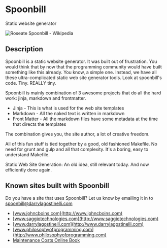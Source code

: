 # Spoonbill

Static website generator

![Roseate Spoonbill - Wikipedia](https://upload.wikimedia.org/wikipedia/commons/a/a5/Roseate_spoonbill_%28Ajaia_ajaja%29.JPG)

## Description

Spoonbill is a static website generator.  It was built out of frustration.  You would think that by now that the programming community would have built something like this already.  You know, a simple one.  Instead, we have all these ultra-complicated static web site generator tools.  Look at spoonbill's code.  Tiny.  REALLY tiny.  

Spoonbill is mainly combination of 3 awesome projects that do all the hard work: jinja, markdown and frontmatter. 

- Jinja - This is what is used for the web site templates
- Markdown - All the naked text is written in markdown
- Front Matter - All the markdown files have some metadata at the time that directs the templates

The combination gives you, the site author, a lot of creative freedom. 

All of this fun stuff is tied together by a good, old fashioned Makefile.  No need for grunt and gulp and all that complexity. It's a boring, easy to understand Makefile.

Static Web Site Generation: An old idea, still relevant today.  And now efficiently done again.

## Known sites built with Spoonbill

Do you have a site that uses Spoonbill?  Let us know by emailing it in to spoonbill@darrylagostinelli.com

- [www.johncboins.com](http://www.johncboins.com)
- [www.saggiotechnologies.com](http://www.saggiotechnologies.com)
- [www.darrylagostinelli.com](http://www.darrylagostinelli.com)
- [www.philosophyofprogramming.com](http://www.philosophyofprogramming.com)
- [Maintenance Costs Online Book](http://https://dagostinelli.github.io/maintenancecosts/)

